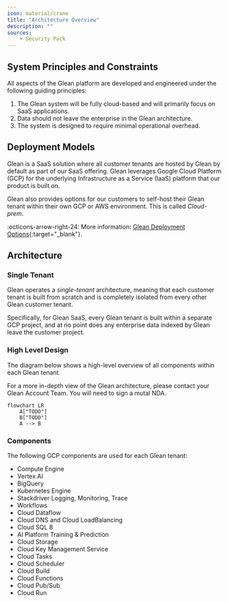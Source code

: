 ```yaml
---
icon: material/crane
title: "Architecture Overview"
description: ""
sources:
    - Security Pack
---
```



## System Principles and Constraints
All aspects of the Glean platform are developed and engineered under the following guiding principles:

1. The Glean system will be fully cloud-based and will primarily focus on SaaS applications.
2. Data should not leave the enterprise in the Glean architecture.
3. The system is designed to require minimal operational overhead. 

## Deployment Models
Glean is a SaaS solution where all customer tenants are hosted by Glean by default as part of our SaaS offering. Glean leverages Google Cloud Platform (GCP) for the underlying Infrastructure as a Service (IaaS) platform that our product is built on.

Glean also provides options for our customers to self-host their Glean tenant within their own GCP or AWS environment. This is called *Cloud-prem*.

:octicons-arrow-right-24: More information: [Glean Deployment Options](){:target="_blank"}.

## Architecture
### Single Tenant
Glean operates a *single-tenant* architecture, meaning that each customer tenant is built from scratch and is completely isolated from every other Glean customer tenant.

Specifically, for Glean SaaS, every Glean tenant is built within a separate GCP project, and at no point does any enterprise data indexed by Glean leave the customer project.

### High Level Design
The diagram below shows a high-level overview of all components within each Glean tenant.

For a more in-depth view of the Glean architecture, please contact your Glean Account Team. You will need to sign a mutal NDA.

```mermaid
flowchart LR
    A["TODO"]
    B["TODO"]
    A --> B
```

### Components
The following GCP components are used for each Glean tenant:

* Compute Engine
* Vertex AI
* BigQuery
* Kubernetes Engine
* Stackdriver Logging, Monitoring, Trace
* Workflows
* Cloud Dataflow
* Cloud DNS and Cloud LoadBalancing
* Cloud SQL 8
* AI Platform Training & Prediction
* Cloud Storage
* Cloud Key Management Service
* Cloud Tasks
* Cloud Scheduler
* Cloud Build
* Cloud Functions
* Cloud Pub/Sub
* Cloud Run

